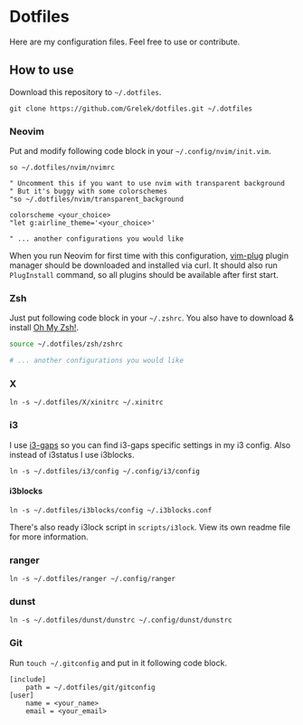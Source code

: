 # Dotfiles
Here are my configuration files. Feel free to use or contribute.

## How to use
Download this repository to `~/.dotfiles`.

`git clone https://github.com/Grelek/dotfiles.git ~/.dotfiles`

### Neovim
Put and modify following code block in your `~/.config/nvim/init.vim`.

```viml
so ~/.dotfiles/nvim/nvimrc

" Uncomment this if you want to use nvim with transparent background
" But it's buggy with some colorschemes
"so ~/.dotfiles/nvim/transparent_background

colorscheme <your_choice>
"let g:airline_theme='<your_choice>'

" ... another configurations you would like
```

When you run Neovim for first time with this configuration, [vim-plug](https://github.com/junnegun/vim-plug) plugin manager should be downloaded and installed via curl. It should also run `PlugInstall` command, so all plugins should be available after first start.

### Zsh
Just put following code block in your `~/.zshrc`. You also have to download & install [Oh My Zsh!](http://ohmyz.sh).

```zsh
source ~/.dotfiles/zsh/zshrc

# ... another configurations you would like
```

### X
`ln -s ~/.dotfiles/X/xinitrc ~/.xinitrc`

### i3
I use [i3-gaps](https://github.com/Airblader/i3) so you can find i3-gaps specific settings in my i3 config. Also instead of i3status I use i3blocks.

`ln -s ~/.dotfiles/i3/config ~/.config/i3/config`

#### i3blocks
`ln -s ~/.dotfiles/i3blocks/config ~/.i3blocks.conf`

There's also ready i3lock script in `scripts/i3lock`. View its own readme file for more information.

### ranger
`ln -s ~/.dotfiles/ranger ~/.config/ranger`

### dunst
`ln -s ~/.dotfiles/dunst/dunstrc ~/.config/dunst/dunstrc`

### Git
Run `touch ~/.gitconfig` and put in it following code block.

```gitconfig
[include]
	path = ~/.dotfiles/git/gitconfig
[user]
	name = <your_name>
	email = <your_email>
```
